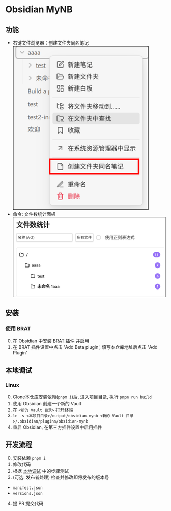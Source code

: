 # Obsidian MyNB

## 功能

- 右键文件浏览器：创建文件夹同名笔记
![image](./docs/assets/add-same-dir-name-note-min.png)
- 命令: 文件数统计面板
![image](./docs/assets/open-files-count-statistics-panel-min.png)

## 安装

### 使用 BRAT

0. 在 Obsidian 中安装 [BRAT 插件](https://github.com/TfTHacker/obsidian42-brat) 并启用
1. 在 BRAT 插件设置中点击 'Add Beta plugin', 填写本仓库地址后点击 'Add Plugin'

## 本地调试

### Linux

0. Clone本仓库安装依赖(`pnpm i`)后, 进入项目目录, 执行 `pnpm run build`
1. 使用 Obsidian 创建一个新的 Vault
2. 在 `<新的 Vault 目录>` 打开终端
3. `ln -s <本项目目录>/output/obsidian-mynb <新的 Vault 目录>/.obsidian/plugins/obsidian-mynb`
4. 重启 Obsidian, 在第三方插件设置中启用插件

## 开发流程

0. 安装依赖 `pnpm i`
1. 修改代码
2. 根据 [本地调试](#本地调试) 中的步骤测试
3. (可选: 发布者处理) 检查并修改即将发布的版本号
  - `manifest.json`
  - `versions.json`
4. 提 PR 提交代码
